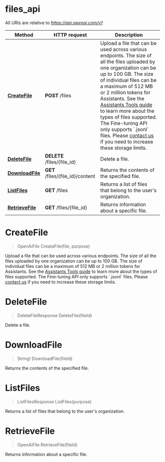 # files_api

All URIs are relative to *https://api.openai.com/v1*

Method | HTTP request | Description
------------- | ------------- | -------------
[**CreateFile**](files_api.md#CreateFile) | **POST** /files | Upload a file that can be used across various endpoints. The size of all the files uploaded by one organization can be up to 100 GB.  The size of individual files can be a maximum of 512 MB or 2 million tokens for Assistants. See the [Assistants Tools guide](/docs/assistants/tools) to learn more about the types of files supported. The Fine-tuning API only supports &#x60;.jsonl&#x60; files.  Please [contact us](https://help.openai.com/) if you need to increase these storage limits. 
[**DeleteFile**](files_api.md#DeleteFile) | **DELETE** /files/{file_id} | Delete a file.
[**DownloadFile**](files_api.md#DownloadFile) | **GET** /files/{file_id}/content | Returns the contents of the specified file.
[**ListFiles**](files_api.md#ListFiles) | **GET** /files | Returns a list of files that belong to the user&#39;s organization.
[**RetrieveFile**](files_api.md#RetrieveFile) | **GET** /files/{file_id} | Returns information about a specific file.


<a name="CreateFile"></a>
# **CreateFile**
> OpenAiFile CreateFile(file, purpose)

Upload a file that can be used across various endpoints. The size of all the files uploaded by one organization can be up to 100 GB.  The size of individual files can be a maximum of 512 MB or 2 million tokens for Assistants. See the [Assistants Tools guide](/docs/assistants/tools) to learn more about the types of files supported. The Fine-tuning API only supports &#x60;.jsonl&#x60; files.  Please [contact us](https://help.openai.com/) if you need to increase these storage limits. 
<a name="DeleteFile"></a>
# **DeleteFile**
> DeleteFileResponse DeleteFile(fileId)

Delete a file.
<a name="DownloadFile"></a>
# **DownloadFile**
> String! DownloadFile(fileId)

Returns the contents of the specified file.
<a name="ListFiles"></a>
# **ListFiles**
> ListFilesResponse ListFiles(purpose)

Returns a list of files that belong to the user&#39;s organization.
<a name="RetrieveFile"></a>
# **RetrieveFile**
> OpenAiFile RetrieveFile(fileId)

Returns information about a specific file.
